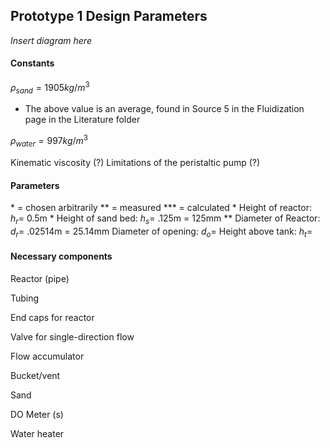 ## Prototype 1 Design Parameters

*Insert diagram here*

#### Constants
$\rho_{sand} = 1905 kg/m^3$
- The above value is an average, found in Source 5 in the Fluidization page in the Literature folder

$\rho_{water} = 997 kg/m^3$

Kinematic viscosity (?)
Limitations of the peristaltic pump (?)

#### Parameters
\* = chosen arbitrarily
\** = measured
\*** = calculated
\* Height of reactor: $h_r =$ 0.5m
\* Height of sand bed: $h_s =$ .125m $=$ 125mm
\** Diameter of Reactor: $d_r =$ .02514m $=$ 25.14mm
Diameter of opening: $d_o =$
Height above tank: $h_t =$

#### Necessary components
Reactor (pipe)

Tubing

End caps for reactor

Valve for single-direction flow

Flow accumulator

Bucket/vent

Sand

DO Meter (s)

Water heater
